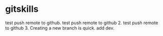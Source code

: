 # gitskills
test push remote to github.
test push remote to github 2.
test push remote to github 3.
Creating a new branch is quick.
add dev.
